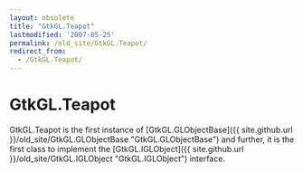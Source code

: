 ```yaml
---
layout: obsolete
title: "GtkGL.Teapot"
lastmodified: '2007-05-25'
permalink: /old_site/GtkGL.Teapot/
redirect_from:
  - /GtkGL.Teapot/
---
```


GtkGL.Teapot
============

GtkGL.Teapot is the first instance of [GtkGL.GLObjectBase]({{ site.github.url }}/old_site/GtkGL.GLObjectBase "GtkGL.GLObjectBase") and further, it is the first class to implement the [GtkGL.IGLObject]({{ site.github.url }}/old_site/GtkGL.IGLObject "GtkGL.IGLObject") interface.

